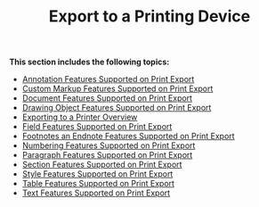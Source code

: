 ﻿---
title: Export to a Printing Device
description: "Aspose.Words for Java allows you to work with different features supported when saving to printing device."
type: docs
weight: 20
url: /java/export-to-a-printing-device/
---

**This section includes the following topics:** 

- [Annotation Features Supported on Print Export](/words/java/annotation-features-supported-on-print-export/)
- [Custom Markup Features Supported on Print Export](/words/java/custom-markup-features-supported-on-print-export/)
- [Document Features Supported on Print Export](/words/java/document-features-supported-on-print-export/)
- [Drawing Object Features Supported on Print Export](/words/java/drawing-object-features-supported-on-print-export/)
- [Exporting to a Printer Overview](/words/java/exporting-to-a-printer-overview/)
- [Field Features Supported on Print Export](/words/java/field-features-supported-on-print-export/)
- [Footnotes an Endnote Features Supported on Print Export](/words/java/footnotes-an-endnote-features-supported-on-print-export/)
- [Numbering Features Supported on Print Export](/words/java/numbering-features-supported-on-print-export/)
- [Paragraph Features Supported on Print Export](/words/java/paragraph-features-supported-on-print-export/)
- [Section Features Supported on Print Export](/words/java/section-features-supported-on-print-export/)
- [Style Features Supported on Print Export](/words/java/style-features-supported-on-print-export/)
- [Table Features Supported on Print Export](/words/java/table-features-supported-on-print-export/)
- [Text Features Supported on Print Export](/words/java/text-features-supported-on-print-export/)

